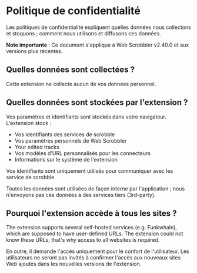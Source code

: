 # Politique de confidentialité

Les politiques de confidentialité expliquent quelles données nous collectons et stoquons ; comment nous utilisons et diffusons ces données.

**Note importante** : Ce document s'applique à Web Scrobbler v2.40.0 et aux versions plus récentes.

## Quelles données sont collectées ?

Cette extension ne collecte aucun de vos données personnel.

## Quelles données sont stockées par l'extension ?

Vos paramètres et identifiants sont stockés dans votre navigateur. L'extension stock :

- Vos identifiants des services de scrobble
- Vos paramètres personnels de Web Scrobbler
- Your edited tracks
- Vos modèles d'URL personnalisés pour les connecteurs
- Informations sur le système de l'extension

Vos identifiants sont uniquement utilisés pour communiquer avec les service de scrobble

Toutes les données sont utilisées de façon interne par l'application ; nous n'envoyons pas ces données à des services tiers (3rd-party).

## Pourquoi l'extension accède à tous les sites ?

The extension supports several self-hosted services (e.g. Funkwhale), which are supposed to have user-defined URLs. The extension could not know these URLs, that's why access to all websites is required.

En outre, il demande l'accès uniquement pour le confort de l'utilisateur. Les utilisateurs ne seront pas invités à confirmer l'accès aux nouveaux sites Web ajoutés dans les nouvelles versions de l'extension.
